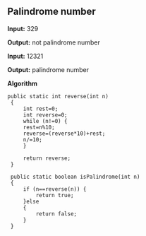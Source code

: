 ## Palindrome number


**Input:**  329

**Output:**  not palindrome number

**Input:**  12321

**Output:**  palindrome number

**Algorithm**

    public static int reverse(int n)
     {
         int rest=0;
         int reverse=0;
         while (n!=0) {         
         rest=n%10;   
         reverse=(reverse*10)+rest;
         n/=10;
         }
         
         return reverse;
     }
     
     public static boolean isPalindrome(int n)
     {
         if (n==reverse(n)) {
             return true;
         }else
         {
             return false;
         }
     }
